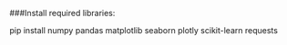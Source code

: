 ###Install required libraries:

pip install numpy pandas matplotlib seaborn plotly scikit-learn requests
